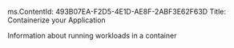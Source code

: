 ms.ContentId: 493B07EA-F2D5-4E1D-AE8F-2ABF3E62F63D
Title: Containerize your Application


Information about running workloads in a container
